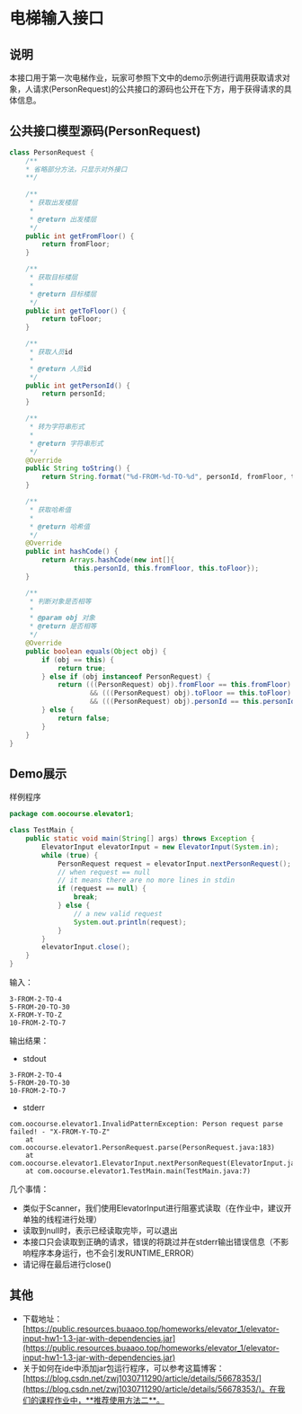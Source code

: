 # 电梯输入接口

## 说明

​	本接口用于第一次电梯作业，玩家可参照下文中的demo示例进行调用获取请求对象，人请求(PersonRequest)的公共接口的源码也公开在下方，用于获得请求的具体信息。

## 公共接口模型源码(PersonRequest)

```java
class PersonRequest {
    /**
    * 省略部分方法，只显示对外接口
    **/
    
    /**
     * 获取出发楼层
     *
     * @return 出发楼层
     */
    public int getFromFloor() {
        return fromFloor;
    }

    /**
     * 获取目标楼层
     *
     * @return 目标楼层
     */
    public int getToFloor() {
        return toFloor;
    }

    /**
     * 获取人员id
     *
     * @return 人员id
     */
    public int getPersonId() {
        return personId;
    }

    /**
     * 转为字符串形式
     *
     * @return 字符串形式
     */
    @Override
    public String toString() {
        return String.format("%d-FROM-%d-TO-%d", personId, fromFloor, toFloor);
    }

    /**
     * 获取哈希值
     *
     * @return 哈希值
     */
    @Override
    public int hashCode() {
        return Arrays.hashCode(new int[]{
                this.personId, this.fromFloor, this.toFloor});
    }

    /**
     * 判断对象是否相等
     *
     * @param obj 对象
     * @return 是否相等
     */
    @Override
    public boolean equals(Object obj) {
        if (obj == this) {
            return true;
        } else if (obj instanceof PersonRequest) {
            return (((PersonRequest) obj).fromFloor == this.fromFloor)
                    && (((PersonRequest) obj).toFloor == this.toFloor)
                    && (((PersonRequest) obj).personId == this.personId);
        } else {
            return false;
        }
    }
}
```



## Demo展示

样例程序

```java
package com.oocourse.elevator1;

class TestMain {
    public static void main(String[] args) throws Exception {
        ElevatorInput elevatorInput = new ElevatorInput(System.in);
        while (true) {
            PersonRequest request = elevatorInput.nextPersonRequest();
            // when request == null
            // it means there are no more lines in stdin
            if (request == null) {  
                break;
            } else {  
                // a new valid request 
                System.out.println(request);
            }
        }
        elevatorInput.close();
    }
}
```

输入：
```shell
3-FROM-2-TO-4
5-FROM-20-TO-30
X-FROM-Y-TO-Z
10-FROM-2-TO-7
```

输出结果：
* stdout
```shell
3-FROM-2-TO-4
5-FROM-20-TO-30
10-FROM-2-TO-7
```

* stderr
```shell
com.oocourse.elevator1.InvalidPatternException: Person request parse failed! - "X-FROM-Y-TO-Z"
	at com.oocourse.elevator1.PersonRequest.parse(PersonRequest.java:183)
	at com.oocourse.elevator1.ElevatorInput.nextPersonRequest(ElevatorInput.java:57)
	at com.oocourse.elevator1.TestMain.main(TestMain.java:7)
```

几个事情：
* 类似于Scanner，我们使用ElevatorInput进行阻塞式读取（在作业中，建议开单独的线程进行处理）
* 读取到null时，表示已经读取完毕，可以退出
* 本接口只会读取到正确的请求，错误的将跳过并在stderr输出错误信息（不影响程序本身运行，也不会引发RUNTIME_ERROR）
* 请记得在最后进行close()

## 其他

* 下载地址：[https://public.resources.buaaoo.top/homeworks/elevator_1/elevator-input-hw1-1.3-jar-with-dependencies.jar](https://public.resources.buaaoo.top/homeworks/elevator_1/elevator-input-hw1-1.3-jar-with-dependencies.jar)
* 关于如何在ide中添加jar包运行程序，可以参考这篇博客：[https://blog.csdn.net/zwj1030711290/article/details/56678353/](https://blog.csdn.net/zwj1030711290/article/details/56678353/)。在我们的课程作业中，**推荐使用方法二**。